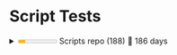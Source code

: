 Script Tests
============

<details><summary><meter low='300' max='1000' optimum='1000' value='176'>176 &#x2030;</meter> Scripts repo (188) &#x1F4C5; 186 days</summary>
<ul><li><details><summary><meter low='300' max='1000' optimum='1000' value='1000'>1000 &#x2030;</meter> A (9) &#x1F4C5; 109 days</summary>
<ul><li><details><summary><meter low='300' max='1000' optimum='1000' value='1000'>1000 &#x2030;</meter> Add (9) &#x1F4C5; 109 days</summary>

- &#x2714;&#xFE0F; Add-CapturesToMatches.ps1
- &#x2714;&#xFE0F; Add-Counter.ps1
- &#x2714;&#xFE0F; Add-DynamicParam.ps1
- &#x2714;&#xFE0F; Add-GitHubMetadata.ps1
- &#x2714;&#xFE0F; Add-NoteProperty.ps1
- &#x2714;&#xFE0F; Add-ParameterDefault.ps1
- &#x2714;&#xFE0F; Add-ScopeLevel.ps1
- &#x2714;&#xFE0F; Add-TimeSpan.ps1
- &#x2714;&#xFE0F; Add-VsCodeDatabaseConnection.ps1

</details></li></ul></details></li>
<li><details><summary><meter low='300' max='1000' optimum='1000' value='1000'>1000 &#x2030;</meter> B (2) &#x1F4C5; 44 days</summary>
<ul><li><details><summary><meter low='300' max='1000' optimum='1000' value='1000'>1000 &#x2030;</meter> Backup (2) &#x1F4C5; 44 days</summary>

- &#x2714;&#xFE0F; Backup-File.ps1
- &#x2714;&#xFE0F; Backup-SchTasks.ps1

</details></li></ul></details></li>
<li><details><summary><meter low='300' max='1000' optimum='1000' value='778'>778 &#x2030;</meter> C (27) &#x1F4C5; 186 days</summary>
<ul><li><details><summary><meter low='300' max='1000' optimum='1000' value='1000'>1000 &#x2030;</meter> Compare (2) &#x1F4C5; 38 days</summary>

- &#x2714;&#xFE0F; Compare-Properties.ps1
- &#x2714;&#xFE0F; Compare-Xml.ps1

</details></li>
<li><details><summary><meter low='300' max='1000' optimum='1000' value='1000'>1000 &#x2030;</meter> Compress (1) &#x1F4C5; 37 days</summary>

- &#x2714;&#xFE0F; Compress-EnvironmentVariables.ps1

</details></li>
<li><details><summary><meter low='300' max='1000' optimum='1000' value='1000'>1000 &#x2030;</meter> Connect (1) &#x1F4C5; 34 days</summary>

- &#x2714;&#xFE0F; Connect-SshKey.ps1

</details></li>
<li><details><summary><meter low='300' max='1000' optimum='1000' value='1000'>1000 &#x2030;</meter> Convert (3) &#x1F4C5; 186 days</summary>

- &#x2714;&#xFE0F; Convert-ChocolateyToWinget.ps1
- &#x2714;&#xFE0F; Convert-ClipboardTsvToHtml.ps1
- &#x2714;&#xFE0F; Convert-Xml.ps1

</details></li>
<li><details><summary><meter low='300' max='1000' optimum='1000' value='1000'>1000 &#x2030;</meter> ConvertFrom (7) &#x1F4C5; 3 days</summary>

- &#x2714;&#xFE0F; ConvertFrom-Base64.ps1
- &#x2714;&#xFE0F; ConvertFrom-CimInstance.ps1
- &#x2714;&#xFE0F; ConvertFrom-DataRow.ps1
- &#x2714;&#xFE0F; ConvertFrom-Duration.ps1
- &#x2714;&#xFE0F; ConvertFrom-EscapedXml.ps1
- &#x2714;&#xFE0F; ConvertFrom-Hex.ps1
- &#x2714;&#xFE0F; ConvertFrom-XmlElement.ps1

</details></li>
<li><details><summary><meter low='300' max='1000' optimum='1000' value='636'>636 &#x2030;</meter> ConvertTo (11) &#x1F4C5; 186 days</summary>

- &#x2714;&#xFE0F; ConvertTo-Base64.ps1
- &#x2714;&#xFE0F; ConvertTo-BasicAuthentication.ps1
- &#x2714;&#xFE0F; ConvertTo-EpochTime.ps1
- &#x2714;&#xFE0F; ConvertTo-ICalendar.ps1
- &#x2714;&#xFE0F; ConvertTo-LogParserTimestamp.ps1
- &#x2714;&#xFE0F; ConvertTo-MultipartFormData.ps1
- &#x2714;&#xFE0F; ConvertTo-OrderedDictionary.ps1
- &#x2716;&#xFE0F; ConvertTo-PowerShell.ps1
- &#x2716;&#xFE0F; ConvertTo-RomanNumeral.ps1
- &#x2716;&#xFE0F; ConvertTo-SafeEntities.ps1
- &#x2716;&#xFE0F; ConvertTo-XmlElements.ps1

</details></li>
<li><details><summary>not started Copy (2) </summary>

- &#x2716;&#xFE0F; Copy-Html.ps1
- &#x2716;&#xFE0F; Copy-SchTasks.ps1

</details></li></ul></details></li>
<li><details><summary>not started D (1) </summary>
<ul><li><details><summary>not started Disable (1) </summary>

- &#x2716;&#xFE0F; Disable-AnsiColor.ps1

</details></li></ul></details></li>
<li><details><summary>not started E (7) </summary>
<ul><li><details><summary>not started Enable (1) </summary>

- &#x2716;&#xFE0F; Enable-AnsiColor.ps1

</details></li>
<li><details><summary>not started Expand (1) </summary>

- &#x2716;&#xFE0F; Expand-EnvironmentVariables.ps1

</details></li>
<li><details><summary>not started Export (5) </summary>

- &#x2716;&#xFE0F; Export-DatabaseObjectScript.ps1
- &#x2716;&#xFE0F; Export-DatabaseScripts.ps1
- &#x2716;&#xFE0F; Export-MermaidER.ps1
- &#x2716;&#xFE0F; Export-Readme.ps1
- &#x2716;&#xFE0F; Export-TableMerge.ps1

</details></li></ul></details></li>
<li><details><summary>not started F (18) </summary>
<ul><li><details><summary>not started Find (11) </summary>

- &#x2716;&#xFE0F; Find-Comics.ps1
- &#x2716;&#xFE0F; Find-DatabaseValue.ps1
- &#x2716;&#xFE0F; Find-DbColumn.ps1
- &#x2716;&#xFE0F; Find-DotNetGlobalTools.ps1
- &#x2716;&#xFE0F; Find-DuplicateFiles.ps1
- &#x2716;&#xFE0F; Find-Indexes.ps1
- &#x2716;&#xFE0F; Find-InstalledPrograms.ps1
- &#x2716;&#xFE0F; Find-Lines.ps1
- &#x2716;&#xFE0F; Find-NewestFile.ps1
- &#x2716;&#xFE0F; Find-ProjectPackages.ps1
- &#x2716;&#xFE0F; Find-SqlDeprecatedLargeValueTypes.ps1

</details></li>
<li><details><summary>not started ForEach (1) </summary>

- &#x2716;&#xFE0F; ForEach-Progress.ps1

</details></li>
<li><details><summary>not started Format (6) </summary>

- &#x2716;&#xFE0F; Format-ByteUnits.ps1
- &#x2716;&#xFE0F; Format-Date.ps1
- &#x2716;&#xFE0F; Format-EscapedUrl.ps1
- &#x2716;&#xFE0F; Format-HtmlDataTable.ps1
- &#x2716;&#xFE0F; Format-Permutations.ps1
- &#x2716;&#xFE0F; Format-Xml.ps1

</details></li></ul></details></li>
<li><details><summary><meter low='300' max='1000' optimum='1000' value='30'>30 &#x2030;</meter> G (33) &#x1F4C5; 97 days</summary>
<ul><li><details><summary><meter low='300' max='1000' optimum='1000' value='30'>30 &#x2030;</meter> Get (33) &#x1F4C5; 97 days</summary>

- &#x2716;&#xFE0F; Get-AspNetEvents.ps1
- &#x2716;&#xFE0F; Get-AssemblyFramework.ps1
- &#x2716;&#xFE0F; Get-CachedCredential.ps1
- &#x2716;&#xFE0F; Get-CharacterDetails.ps1
- &#x2716;&#xFE0F; Get-Comics.ps1
- &#x2716;&#xFE0F; Get-CommandParameters.ps1
- &#x2716;&#xFE0F; Get-CommandPath.ps1
- &#x2716;&#xFE0F; Get-ConfigConnectionStringBuilders.ps1
- &#x2716;&#xFE0F; Get-ConsoleHistory.ps1
- &#x2716;&#xFE0F; Get-ContentSecurityPolicy.ps1
- &#x2716;&#xFE0F; Get-Dns.ps1
- &#x2716;&#xFE0F; Get-DotNetFrameworkVersions.ps1
- &#x2716;&#xFE0F; Get-DotNetGlobalTools.ps1
- &#x2716;&#xFE0F; Get-DotNetVersions.ps1
- &#x2716;&#xFE0F; Get-EnumValues.ps1
- &#x2716;&#xFE0F; Get-FrenchRepublicanDate.ps1
- &#x2716;&#xFE0F; Get-GitFileMetadata.ps1
- &#x2716;&#xFE0F; Get-GitFirstCommit.ps1
- &#x2716;&#xFE0F; Get-GitHubRepoChildItem.ps1
- &#x2714;&#xFE0F; Get-IisLog.ps1
- &#x2716;&#xFE0F; Get-LibraryVulnerabilityInfo.ps1
- &#x2716;&#xFE0F; Get-PocketArticles.ps1
- &#x2716;&#xFE0F; Get-RandomBytes.ps1
- &#x2716;&#xFE0F; Get-RepoName.ps1
- &#x2716;&#xFE0F; Get-SslDetails.ps1
- &#x2716;&#xFE0F; Get-SystemDetails.ps1
- &#x2716;&#xFE0F; Get-Todos.ps1
- &#x2716;&#xFE0F; Get-TypeAccelerators.ps1
- &#x2716;&#xFE0F; Get-Unicode.ps1
- &#x2716;&#xFE0F; Get-UnicodeName.ps1
- &#x2716;&#xFE0F; Get-VSCodeSetting.ps1
- &#x2716;&#xFE0F; Get-VSCodeSettingsFile.ps1
- &#x2716;&#xFE0F; Get-XmlNamespaces.ps1

</details></li></ul></details></li>
<li><details><summary>not started H (1) </summary>
<ul><li><details><summary>not started Hide (1) </summary>

- &#x2716;&#xFE0F; Hide-Command.ps1

</details></li></ul></details></li>
<li><details><summary>not started I (5) </summary>
<ul><li><details><summary>not started Import (3) </summary>

- &#x2716;&#xFE0F; Import-ClipboardTsv.ps1
- &#x2716;&#xFE0F; Import-Variables.ps1
- &#x2716;&#xFE0F; Import-VsCodeDatabaseConnections.ps1

</details></li>
<li><details><summary>not started Invoke (2) </summary>

- &#x2716;&#xFE0F; Invoke-CommandWithParams.ps1
- &#x2716;&#xFE0F; Invoke-WindowsPowerShell.ps1

</details></li></ul></details></li>
<li><details><summary>not started J (2) </summary>
<ul><li><details><summary>not started Join (2) </summary>

- &#x2716;&#xFE0F; Join-FileName.ps1
- &#x2716;&#xFE0F; Join-Keys.ps1

</details></li></ul></details></li>
<li><details><summary>not started M (9) </summary>
<ul><li><details><summary>not started Measure (6) </summary>

- &#x2716;&#xFE0F; Measure-DbColumn.ps1
- &#x2716;&#xFE0F; Measure-DbColumnValues.ps1
- &#x2716;&#xFE0F; Measure-DbTable.ps1
- &#x2716;&#xFE0F; Measure-Indents.ps1
- &#x2716;&#xFE0F; Measure-StandardDeviation.ps1
- &#x2716;&#xFE0F; Measure-TextFile.ps1

</details></li>
<li><details><summary>not started Merge (3) </summary>

- &#x2716;&#xFE0F; Merge-Json.ps1
- &#x2716;&#xFE0F; Merge-PSObject.ps1
- &#x2716;&#xFE0F; Merge-XmlSelections.ps1

</details></li></ul></details></li>
<li><details><summary>not started N (7) </summary>
<ul><li><details><summary>not started New (7) </summary>

- &#x2716;&#xFE0F; New-DbProviderObject.ps1
- &#x2716;&#xFE0F; New-Jwt.ps1
- &#x2716;&#xFE0F; New-NamespaceManager.ps1
- &#x2716;&#xFE0F; New-PesterTests.ps1
- &#x2716;&#xFE0F; New-RandomVehicle.ps1
- &#x2716;&#xFE0F; New-Script.ps1
- &#x2716;&#xFE0F; New-Shortcut.ps1

</details></li></ul></details></li>
<li><details><summary>not started O (3) </summary>
<ul><li><details><summary>not started Open (1) </summary>

- &#x2716;&#xFE0F; Open-Comic.ps1

</details></li>
<li><details><summary>not started Optimize (2) </summary>

- &#x2716;&#xFE0F; Optimize-Help.ps1
- &#x2716;&#xFE0F; Optimize-Path.ps1

</details></li></ul></details></li>
<li><details><summary>not started P (1) </summary>
<ul><li><details><summary>not started Push (1) </summary>

- &#x2716;&#xFE0F; Push-WorkspaceLocation.ps1

</details></li></ul></details></li>
<li><details><summary>not started R (14) </summary>
<ul><li><details><summary>not started Read (2) </summary>

- &#x2716;&#xFE0F; Read-ChocolateySummary.ps1
- &#x2716;&#xFE0F; Read-Choice.ps1

</details></li>
<li><details><summary>not started Remove (4) </summary>

- &#x2716;&#xFE0F; Remove-CachedCredential.ps1
- &#x2716;&#xFE0F; Remove-LockyFile.ps1
- &#x2716;&#xFE0F; Remove-NullValues.ps1
- &#x2716;&#xFE0F; Remove-ParameterDefault.ps1

</details></li>
<li><details><summary>not started Rename (2) </summary>

- &#x2716;&#xFE0F; Rename-GitHubLocalBranch.ps1
- &#x2716;&#xFE0F; Rename-Script.ps1

</details></li>
<li><details><summary>not started Repair (3) </summary>

- &#x2716;&#xFE0F; Repair-DatabaseConstraintNames.ps1
- &#x2716;&#xFE0F; Repair-DatabaseUntrustedConstraints.ps1
- &#x2716;&#xFE0F; Repair-ScriptStyle.ps1

</details></li>
<li><details><summary>not started Resolve (2) </summary>

- &#x2716;&#xFE0F; Resolve-XmlSchemaLocation.ps1
- &#x2716;&#xFE0F; Resolve-XPath.ps1

</details></li>
<li><details><summary>not started Restore (1) </summary>

- &#x2716;&#xFE0F; Restore-SchTasks.ps1

</details></li></ul></details></li>
<li><details><summary>not started S (18) </summary>
<ul><li><details><summary>not started Save (2) </summary>

- &#x2716;&#xFE0F; Save-PodcastEpisodes.ps1
- &#x2716;&#xFE0F; Save-WebRequest.ps1

</details></li>
<li><details><summary>not started Select (1) </summary>

- &#x2716;&#xFE0F; Select-CapturesFromMatches.ps1

</details></li>
<li><details><summary>not started Send (4) </summary>

- &#x2716;&#xFE0F; Send-MailMessageFile.ps1
- &#x2716;&#xFE0F; Send-SeqEvent.ps1
- &#x2716;&#xFE0F; Send-SeqScriptEvent.ps1
- &#x2716;&#xFE0F; Send-SqlReport.ps1

</details></li>
<li><details><summary>not started Set (5) </summary>

- &#x2716;&#xFE0F; Set-ConsoleColorTheme.ps1
- &#x2716;&#xFE0F; Set-JsonProperty.ps1
- &#x2716;&#xFE0F; Set-ParameterDefault.ps1
- &#x2716;&#xFE0F; Set-RegexReplace.ps1
- &#x2716;&#xFE0F; Set-VSCodeSetting.ps1

</details></li>
<li><details><summary>not started Show (3) </summary>

- &#x2716;&#xFE0F; Show-DataRef.ps1
- &#x2716;&#xFE0F; Show-HttpStatus.ps1
- &#x2716;&#xFE0F; Show-Time.ps1

</details></li>
<li><details><summary>not started Split (2) </summary>

- &#x2716;&#xFE0F; Split-FileName.ps1
- &#x2716;&#xFE0F; Split-Keys.ps1

</details></li>
<li><details><summary>not started Stop (1) </summary>

- &#x2716;&#xFE0F; Stop-ThrowError.ps1

</details></li></ul></details></li>
<li><details><summary>not started T (18) </summary>
<ul><li><details><summary>not started Test (17) </summary>

- &#x2716;&#xFE0F; Test-Administrator.ps1
- &#x2716;&#xFE0F; Test-DateTime.ps1
- &#x2716;&#xFE0F; Test-FileTypeMagicNumber.ps1
- &#x2716;&#xFE0F; Test-HttpSecurity.ps1
- &#x2716;&#xFE0F; Test-Interactive.ps1
- &#x2716;&#xFE0F; Test-Jwt.ps1
- &#x2716;&#xFE0F; Test-LockedFile.ps1
- &#x2716;&#xFE0F; Test-MagicNumber.ps1
- &#x2716;&#xFE0F; Test-NewerFile.ps1
- &#x2716;&#xFE0F; Test-NoteProperty.ps1
- &#x2716;&#xFE0F; Test-Range.ps1
- &#x2716;&#xFE0F; Test-Uri.ps1
- &#x2716;&#xFE0F; Test-USFederalHoliday.ps1
- &#x2716;&#xFE0F; Test-Variable.ps1
- &#x2716;&#xFE0F; Test-Windows1252.ps1
- &#x2716;&#xFE0F; Test-Xml.ps1

</details></li>
<li><details><summary>not started Trace (1) </summary>

- &#x2716;&#xFE0F; Trace-GitRepoTest.ps1

</details></li></ul></details></li>
<li><details><summary>not started U (11) </summary>
<ul><li><details><summary>not started Uninstall (1) </summary>

- &#x2716;&#xFE0F; Uninstall-OldModules.ps1

</details></li>
<li><details><summary>not started Update (3) </summary>

- &#x2716;&#xFE0F; Update-Everything.ps1
- &#x2716;&#xFE0F; Update-Files.ps1
- &#x2716;&#xFE0F; Update-Modules.ps1

</details></li>
<li><details><summary>not started Use (7) </summary>

- &#x2716;&#xFE0F; Use-Command.ps1
- &#x2716;&#xFE0F; Use-Java.ps1
- &#x2716;&#xFE0F; Use-NetMailConfig.ps1
- &#x2716;&#xFE0F; Use-ProgressView.ps1
- &#x2716;&#xFE0F; Use-ReasonableDefaults.ps1
- &#x2716;&#xFE0F; Use-SeqServer.ps1
- &#x2716;&#xFE0F; Use-SqlcmdParams.ps1

</details></li></ul></details></li>
<li><details><summary>not started W (2) </summary>
<ul><li><details><summary>not started Write (2) </summary>

- &#x2716;&#xFE0F; Write-Info.ps1
- &#x2716;&#xFE0F; Write-VisibleString.ps1

</details></li></ul></details></li></ul></details>
